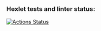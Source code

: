 ### Hexlet tests and linter status:
[![Actions Status](https://github.com/start1810/python-project-50/workflows/hexlet-check/badge.svg)](https://github.com/start1810/python-project-50/actions)